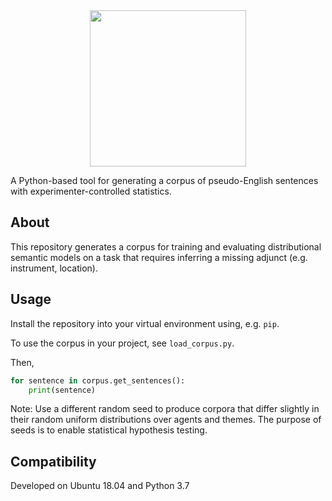 
<div align="center">
 <img src="images/logo.png" width="250"> 
</div>

A Python-based tool for generating a corpus of pseudo-English sentences with experimenter-controlled statistics.



## About

This repository generates a corpus for training and evaluating distributional semantic models on a task that requires inferring a missing adjunct (e.g. instrument, location).


## Usage

Install the repository into your virtual environment using, e.g. `pip`.

To use the corpus in your project, see `load_corpus.py`. 


Then, 

```python
for sentence in corpus.get_sentences():
    print(sentence)
```


Note: Use a different random seed to produce corpora that differ slightly in their random uniform distributions over agents and themes. 
The purpose of seeds is to enable statistical hypothesis testing.


## Compatibility

Developed on Ubuntu 18.04 and Python 3.7
